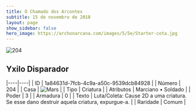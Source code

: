 ```yaml
---
title: O Chamado dos Arcontes
subtitle: 15 de novembro de 2018
layout: page
show_sidebar: false
hero_image: https://archonarcana.com/images/5/5e/Starter-cota.jpg
---
```


![204](https://cdn.keyforgegame.com/media/card_front/pt/341_204_H9HQ5F59FJQX_pt.png)

## Yxilo Disparador

|----|----|
| ID | 1a84631d-7fcb-4c9a-a50c-9539dcb84928 |
| Número | 204 |
| Casa | ![Mars](https://archonarcana.com/images/thumb/d/de/Mars.png/22px-Mars.png "Marte") |
| Tipo | Criatura |
| Atributos | Marciano • Soldado |
| Poder | 3 |
| Armadura | 0 |
| Texto | Luta/Coleta: Cause 2D a uma criatura. Se esse dano destruir aquela criatura, expurgue-a. |
| Raridade | Comum |
